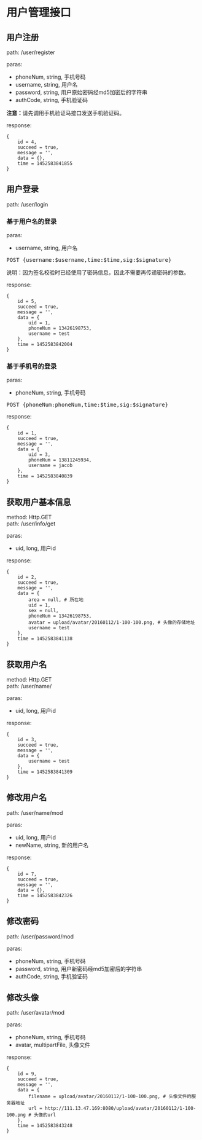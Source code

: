 # 用户管理接口
## 用户注册
path: /user/register

paras:

* phoneNum, string, 手机号码
* username, string, 用户名
* password, string, 用户原始密码经md5加密后的字符串
* authCode, string, 手机验证码

<strong>注意：</strong>请先调用手机验证马接口发送手机验证码。

response:

    {
        id = 4,
        succeed = true,
        message = '',
        data = {},
        time = 1452583841855
    }
## 用户登录
path: /user/login
### 基于用户名的登录
paras:

* username, string, 用户名

<pre>POST {username:$username,time:$time,sig:$signature}</pre>
说明：因为签名校验时已经使用了密码信息，因此不需要再传递密码的参数。

response:

    {
        id = 5,
        succeed = true,
        message = '',
        data = {
            uid = 1,
            phoneNum = 13426198753,
            username = test
        },
        time = 1452583842004
    }
### 基于手机号的登录
paras:

* phoneNum, string, 手机号码

<pre>POST {phoneNum:phoneNum,time:$time,sig:$signature}</pre>

response:

    {
        id = 1,
        succeed = true,
        message = '',
        data = {
            uid = 3,
            phoneNum = 13811245934,
            username = jacob
        },
        time = 1452583840839
    }

## 获取用户基本信息
method: Http.GET  
path: /user/info/get

paras:

* uid, long, 用户id

response:

    {
        id = 2,
        succeed = true,
        message = '',
        data = {
            area = null, # 所在地
            uid = 1,
            sex = null,
            phoneNum = 13426198753,
            avatar = upload/avatar/20160112/1-100-100.png, # 头像的存储地址
            username = test
        },
        time = 1452583841138
    }

## 获取用户名
method: Http.GET  
path: /user/name/

paras:

* uid, long, 用户id

response:

    {
        id = 3,
        succeed = true,
        message = '',
        data = {
            username = test
        },
        time = 1452583841309
    }

## 修改用户名
path: /user/name/mod

paras:

* uid, long, 用户id
* newName, string, 新的用户名

response:

    {
        id = 7,
        succeed = true,
        message = '',
        data = {},
        time = 1452583842326
    }
    
## 修改密码
path: /user/password/mod

paras:

* phoneNum, string, 手机号码
* password, string, 用户新密码经md5加密后的字符串
* authCode, string, 手机验证码

## 修改头像
path: /user/avatar/mod

paras:

* phoneNum, string, 手机号码
* avatar, multipartFile, 头像文件

response:

    {
        id = 9,
        succeed = true,
        message = '',
        data = {
            filename = upload/avatar/20160112/1-100-100.png, # 头像文件的服务器地址
            url = http://111.13.47.169:8080/upload/avatar/20160112/1-100-100.png # 头像的url
        },
        time = 1452583843248
    }

